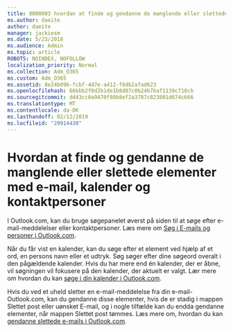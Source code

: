 ```yaml
---
title: 8000003 hvordan at finde og gendanne de manglende eller slettede elementer med e-mail, kalender og kontaktpersoner
ms.author: daeite
author: daeite
manager: jackiesm
ms.date: 5/23/2018
ms.audience: Admin
ms.topic: article
ROBOTS: NOINDEX, NOFOLLOW
localization_priority: Normal
ms.collection: Adm_O365
ms.custom: Adm_O365
ms.assetid: 8e24b096-fcbf-4d7e-a412-f6db2afad623
ms.openlocfilehash: 66bbb2f0d2b1de1b8d07c0b24b7baf1139c710cb
ms.sourcegitcommit: dd43cc0a9470f98b8ef2a3787c823801d674c666
ms.translationtype: MT
ms.contentlocale: da-DK
ms.lasthandoff: 02/12/2019
ms.locfileid: "29914430"
---
```

# <a name="how-to-find-and-recover-missing-or-deleted-email-calendar-or-contacts-items"></a>Hvordan at finde og gendanne de manglende eller slettede elementer med e-mail, kalender og kontaktpersoner

I Outlook.com, kan du bruge søgepanelet øverst på siden til at søge efter e-mail-meddelelser eller kontaktpersoner. Læs mere om [Søg i E-mails og personer i Outlook.com](https://support.office.com/article/88108edf-028e-4306-b87e-7400bbb40aa7).
  
Når du får vist en kalender, kan du søge efter et element ved hjælp af et ord, en persons navn eller et udtryk. Søg søger efter dine søgeord overalt i den pågældende kalender. Hvis du har mere end én kalender, der er åbne, vil søgningen vil fokusere på den kalender, der aktuelt er valgt. Lær mere om hvordan du kan [søge i din kalender i Outlook.com](https://support.office.com/article/5bc05289-c84c-4849-95a8-7eac05ed478a).
  
Hvis du ved et uheld sletter en e-mail-meddelelse fra din e-mail-Outlook.com, kan du gendanne disse elementer, hvis de er stadig i mappen Slettet post eller uønsket E-mail, og i nogle tilfælde kan du endda gendanne elementer, når mappen Slettet post tømmes. Læs mere om, hvordan du kan [gendanne slettede e-mails i Outlook.com](https://support.office.com/article/cf06ab1b-ae0b-418c-a4d9-4e895f83ed50).
  

